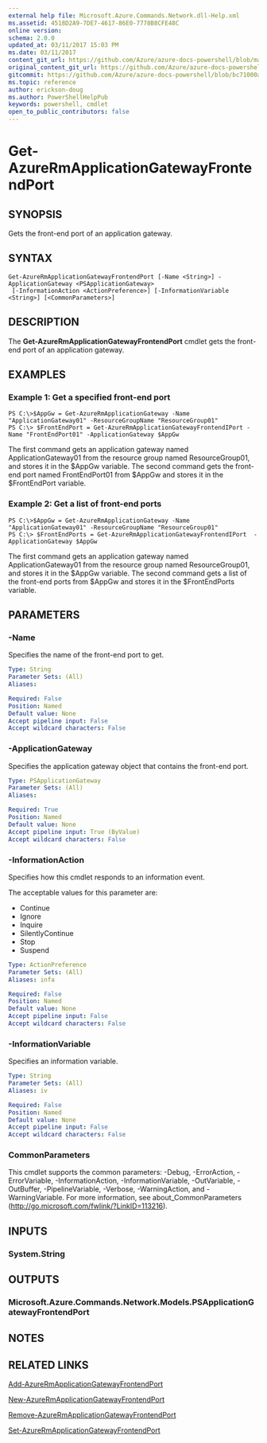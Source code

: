 ```yaml
---
external help file: Microsoft.Azure.Commands.Network.dll-Help.xml
ms.assetid: 4518D2A9-7DE7-4617-86E0-7778B8CFE48C
online version:
schema: 2.0.0
updated_at: 03/11/2017 15:03 PM
ms.date: 03/11/2017
content_git_url: https://github.com/Azure/azure-docs-powershell/blob/marchrelease/azureps-cmdlets-docs/ResourceManager/AzureRM.Network/v3.5.0/Get-AzureRmApplicationGatewayFrontendPort.md
original_content_git_url: https://github.com/Azure/azure-docs-powershell/blob/marchrelease/azureps-cmdlets-docs/ResourceManager/AzureRM.Network/v3.5.0/Get-AzureRmApplicationGatewayFrontendPort.md
gitcommit: https://github.com/Azure/azure-docs-powershell/blob/bc71000aa3c7f754b95442dcc415a7324626a15c
ms.topic: reference
author: erickson-doug
ms.author: PowerShellHelpPub
keywords: powershell, cmdlet
open_to_public_contributors: false
---
```


# Get-AzureRmApplicationGatewayFrontendPort

## SYNOPSIS
Gets the front-end port of an application gateway.

## SYNTAX

```
Get-AzureRmApplicationGatewayFrontendPort [-Name <String>] -ApplicationGateway <PSApplicationGateway>
 [-InformationAction <ActionPreference>] [-InformationVariable <String>] [<CommonParameters>]
```

## DESCRIPTION
The **Get-AzureRmApplicationGatewayFrontendPort** cmdlet gets the front-end port of an application gateway.

## EXAMPLES

### Example 1: Get a specified front-end port
```
PS C:\>$AppGw = Get-AzureRmApplicationGateway -Name "ApplicationGateway01" -ResourceGroupName "ResourceGroup01"
PS C:\> $FrontEndPort = Get-AzureRmApplicationGatewayFrontendIPort -Name "FrontEndPort01" -ApplicationGateway $AppGw
```

The first command gets an application gateway named ApplicationGateway01 from the resource group named ResourceGroup01, and stores it in the $AppGw variable.
The second command gets the front-end port named FrontEndPort01 from $AppGw and stores it in the $FrontEndPort variable.

### Example 2: Get a list of front-end ports
```
PS C:\>$AppGw = Get-AzureRmApplicationGateway -Name "ApplicationGateway01" -ResourceGroupName "ResourceGroup01"
PS C:\> $FrontEndPorts = Get-AzureRmApplicationGatewayFrontendIPort  -ApplicationGateway $AppGw
```

The first command gets an application gateway named ApplicationGateway01 from the resource group named ResourceGroup01, and stores it in the $AppGw variable.
The second command gets a list of the front-end ports from $AppGw and stores it in the $FrontEndPorts variable.

## PARAMETERS

### -Name
Specifies the name of the front-end port to get.

```yaml
Type: String
Parameter Sets: (All)
Aliases: 

Required: False
Position: Named
Default value: None
Accept pipeline input: False
Accept wildcard characters: False
```

### -ApplicationGateway
Specifies the application gateway object that contains the front-end port.

```yaml
Type: PSApplicationGateway
Parameter Sets: (All)
Aliases: 

Required: True
Position: Named
Default value: None
Accept pipeline input: True (ByValue)
Accept wildcard characters: False
```

### -InformationAction
Specifies how this cmdlet responds to an information event.

The acceptable values for this parameter are:

- Continue
- Ignore
- Inquire
- SilentlyContinue
- Stop
- Suspend

```yaml
Type: ActionPreference
Parameter Sets: (All)
Aliases: infa

Required: False
Position: Named
Default value: None
Accept pipeline input: False
Accept wildcard characters: False
```

### -InformationVariable
Specifies an information variable.

```yaml
Type: String
Parameter Sets: (All)
Aliases: iv

Required: False
Position: Named
Default value: None
Accept pipeline input: False
Accept wildcard characters: False
```

### CommonParameters
This cmdlet supports the common parameters: -Debug, -ErrorAction, -ErrorVariable, -InformationAction, -InformationVariable, -OutVariable, -OutBuffer, -PipelineVariable, -Verbose, -WarningAction, and -WarningVariable. For more information, see about_CommonParameters (http://go.microsoft.com/fwlink/?LinkID=113216).

## INPUTS

### System.String

## OUTPUTS

### Microsoft.Azure.Commands.Network.Models.PSApplicationGatewayFrontendPort

## NOTES

## RELATED LINKS

[Add-AzureRmApplicationGatewayFrontendPort](./Add-AzureRmApplicationGatewayFrontendPort.md)

[New-AzureRmApplicationGatewayFrontendPort](./New-AzureRmApplicationGatewayFrontendPort.md)

[Remove-AzureRmApplicationGatewayFrontendPort](./Remove-AzureRmApplicationGatewayFrontendPort.md)

[Set-AzureRmApplicationGatewayFrontendPort](./Set-AzureRmApplicationGatewayFrontendPort.md)


